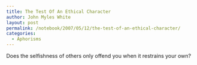 ```yaml
---
title: The Test Of An Ethical Character
author: John Myles White
layout: post
permalink: /notebook/2007/05/12/the-test-of-an-ethical-character/
categories:
  - Aphorisms
---
```


Does the selfishness of others only offend you when it restrains your own?
